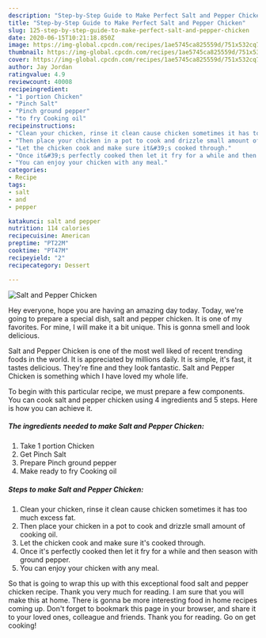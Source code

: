 ```yaml
---
description: "Step-by-Step Guide to Make Perfect Salt and Pepper Chicken"
title: "Step-by-Step Guide to Make Perfect Salt and Pepper Chicken"
slug: 125-step-by-step-guide-to-make-perfect-salt-and-pepper-chicken
date: 2020-06-15T10:21:18.850Z
image: https://img-global.cpcdn.com/recipes/1ae5745ca825559d/751x532cq70/salt-and-pepper-chicken-recipe-main-photo.jpg
thumbnail: https://img-global.cpcdn.com/recipes/1ae5745ca825559d/751x532cq70/salt-and-pepper-chicken-recipe-main-photo.jpg
cover: https://img-global.cpcdn.com/recipes/1ae5745ca825559d/751x532cq70/salt-and-pepper-chicken-recipe-main-photo.jpg
author: Jay Jordan
ratingvalue: 4.9
reviewcount: 40008
recipeingredient:
- "1 portion Chicken"
- "Pinch Salt"
- "Pinch ground pepper"
- "to fry Cooking oil"
recipeinstructions:
- "Clean your chicken, rinse it clean cause chicken sometimes it has too much excess fat."
- "Then place your chicken in a pot to cook and drizzle small amount of cooking oil."
- "Let the chicken cook and make sure it&#39;s cooked through."
- "Once it&#39;s perfectly cooked then let it fry for a while and then season with ground pepper."
- "You can enjoy your chicken with any meal."
categories:
- Recipe
tags:
- salt
- and
- pepper

katakunci: salt and pepper 
nutrition: 114 calories
recipecuisine: American
preptime: "PT22M"
cooktime: "PT47M"
recipeyield: "2"
recipecategory: Dessert

---
```



![Salt and Pepper Chicken](https://img-global.cpcdn.com/recipes/1ae5745ca825559d/751x532cq70/salt-and-pepper-chicken-recipe-main-photo.jpg)

Hey everyone, hope you are having an amazing day today. Today, we're going to prepare a special dish, salt and pepper chicken. It is one of my favorites. For mine, I will make it a bit unique. This is gonna smell and look delicious.



Salt and Pepper Chicken is one of the most well liked of recent trending foods in the world. It is appreciated by millions daily. It is simple, it's fast, it tastes delicious. They're fine and they look fantastic. Salt and Pepper Chicken is something which I have loved my whole life.


To begin with this particular recipe, we must prepare a few components. You can cook salt and pepper chicken using 4 ingredients and 5 steps. Here is how you can achieve it.

<!--inarticleads1-->

##### The ingredients needed to make Salt and Pepper Chicken:

1. Take 1 portion Chicken
1. Get Pinch Salt
1. Prepare Pinch ground pepper
1. Make ready to fry Cooking oil




<!--inarticleads2-->

##### Steps to make Salt and Pepper Chicken:

1. Clean your chicken, rinse it clean cause chicken sometimes it has too much excess fat.
1. Then place your chicken in a pot to cook and drizzle small amount of cooking oil.
1. Let the chicken cook and make sure it&#39;s cooked through.
1. Once it&#39;s perfectly cooked then let it fry for a while and then season with ground pepper.
1. You can enjoy your chicken with any meal.




So that is going to wrap this up with this exceptional food salt and pepper chicken recipe. Thank you very much for reading. I am sure that you will make this at home. There is gonna be more interesting food in home recipes coming up. Don't forget to bookmark this page in your browser, and share it to your loved ones, colleague and friends. Thank you for reading. Go on get cooking!
